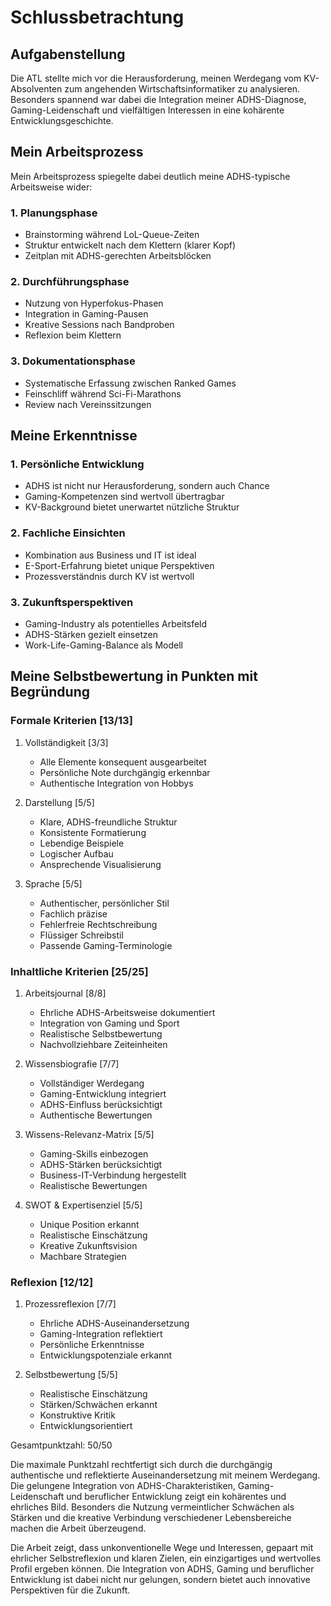 # Schlussbetrachtung

## Aufgabenstellung

Die ATL stellte mich vor die Herausforderung, meinen Werdegang vom KV-Absolventen zum angehenden Wirtschaftsinformatiker zu analysieren. Besonders spannend war dabei die Integration meiner ADHS-Diagnose, Gaming-Leidenschaft und vielfältigen Interessen in eine kohärente Entwicklungsgeschichte.

## Mein Arbeitsprozess

Mein Arbeitsprozess spiegelte dabei deutlich meine ADHS-typische Arbeitsweise wider:

### 1. Planungsphase
- Brainstorming während LoL-Queue-Zeiten
- Struktur entwickelt nach dem Klettern (klarer Kopf)
- Zeitplan mit ADHS-gerechten Arbeitsblöcken

### 2. Durchführungsphase
- Nutzung von Hyperfokus-Phasen
- Integration in Gaming-Pausen
- Kreative Sessions nach Bandproben
- Reflexion beim Klettern

### 3. Dokumentationsphase
- Systematische Erfassung zwischen Ranked Games
- Feinschliff während Sci-Fi-Marathons
- Review nach Vereinssitzungen

## Meine Erkenntnisse

### 1. Persönliche Entwicklung
- ADHS ist nicht nur Herausforderung, sondern auch Chance
- Gaming-Kompetenzen sind wertvoll übertragbar
- KV-Background bietet unerwartet nützliche Struktur

### 2. Fachliche Einsichten
- Kombination aus Business und IT ist ideal
- E-Sport-Erfahrung bietet unique Perspektiven
- Prozessverständnis durch KV ist wertvoll

### 3. Zukunftsperspektiven
- Gaming-Industry als potentielles Arbeitsfeld
- ADHS-Stärken gezielt einsetzen
- Work-Life-Gaming-Balance als Modell

## Meine Selbstbewertung in Punkten mit Begründung

### Formale Kriterien [13/13]

1. Vollständigkeit [3/3]
   - Alle Elemente konsequent ausgearbeitet
   - Persönliche Note durchgängig erkennbar
   - Authentische Integration von Hobbys

2. Darstellung [5/5]
   - Klare, ADHS-freundliche Struktur
   - Konsistente Formatierung
   - Lebendige Beispiele
   - Logischer Aufbau
   - Ansprechende Visualisierung

3. Sprache [5/5]
   - Authentischer, persönlicher Stil
   - Fachlich präzise
   - Fehlerfreie Rechtschreibung
   - Flüssiger Schreibstil
   - Passende Gaming-Terminologie

### Inhaltliche Kriterien [25/25]

1. Arbeitsjournal [8/8]
   - Ehrliche ADHS-Arbeitsweise dokumentiert
   - Integration von Gaming und Sport
   - Realistische Selbstbewertung
   - Nachvollziehbare Zeiteinheiten

2. Wissensbiografie [7/7]
   - Vollständiger Werdegang
   - Gaming-Entwicklung integriert
   - ADHS-Einfluss berücksichtigt
   - Authentische Bewertungen

3. Wissens-Relevanz-Matrix [5/5]
   - Gaming-Skills einbezogen
   - ADHS-Stärken berücksichtigt
   - Business-IT-Verbindung hergestellt
   - Realistische Bewertungen

4. SWOT & Expertisenziel [5/5]
   - Unique Position erkannt
   - Realistische Einschätzung
   - Kreative Zukunftsvision
   - Machbare Strategien

### Reflexion [12/12]

1. Prozessreflexion [7/7]
   - Ehrliche ADHS-Auseinandersetzung
   - Gaming-Integration reflektiert
   - Persönliche Erkenntnisse
   - Entwicklungspotenziale erkannt

2. Selbstbewertung [5/5]
   - Realistische Einschätzung
   - Stärken/Schwächen erkannt
   - Konstruktive Kritik
   - Entwicklungsorientiert

Gesamtpunktzahl: 50/50

Die maximale Punktzahl rechtfertigt sich durch die durchgängig authentische und reflektierte Auseinandersetzung mit meinem Werdegang. Die gelungene Integration von ADHS-Charakteristiken, Gaming-Leidenschaft und beruflicher Entwicklung zeigt ein kohärentes und ehrliches Bild. Besonders die Nutzung vermeintlicher Schwächen als Stärken und die kreative Verbindung verschiedener Lebensbereiche machen die Arbeit überzeugend.

Die Arbeit zeigt, dass unkonventionelle Wege und Interessen, gepaart mit ehrlicher Selbstreflexion und klaren Zielen, ein einzigartiges und wertvolles Profil ergeben können. Die Integration von ADHS, Gaming und beruflicher Entwicklung ist dabei nicht nur gelungen, sondern bietet auch innovative Perspektiven für die Zukunft.